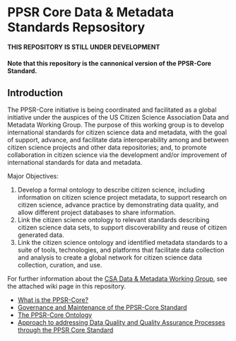 # PPSR Core Data & Metadata Standards Repsository

**THIS REPOSITORY IS STILL UNDER DEVELOPMENT**

#### Note that this repository is the cannonical version of the PPSR-Core Standard.

## Introduction
The PPSR-Core initiative is being coordinated and facilitated as a global initiative under the auspices of the US Citizen Science Association Data and Metadata Working Group. The purpose of this working group is to develop international standards for citizen science data and metadata, with the goal of support, advance, and facilitate data interoperability among and between citizen science projects and other data repositories; and, to promote collaboration in citizen science via the development and/or improvement of international standards for data and metadata.

Major Objectives:
  1.	Develop a formal ontology to describe citizen science, including information on citizen science project metadata, to support research on citizen science, advance practice by demonstrating data quality, and allow different project databases to share information. 
  2.	Link the citizen science ontology to relevant standards describing citizen science data sets, to support discoverability and reuse of citizen generated data.
  3.	Link the citizen science ontology and identified metadata standards to a suite of tools, technologies, and platforms that facilitate data collection and analysis to create a global network for citizen science data collection, curation, and use.  

For further information about the [CSA Data & Metadata Working Group](https://github.com/CitSciAssoc/DMWG-PPSR-Core/wiki/The-CSA-Data-&-Metadata-Working-Group), see the attached wiki page in this repository.

  - [What is the PPSR-Core?](https://github.com/CitSciAssoc/DMWG-PPSR-Core/wiki/About-the-PPSR-Core#what-is-the-ppsr-core)
  - [Governance and Maintenance of the PPSR-Core Standard](https://github.com/CitSciAssoc/DMWG-PPSR-Core/wiki/About-the-PPSR-Core#governance-structure-and-leadership-team)
  - [The PPSR-Core Ontology](https://github.com/CitSciAssoc/DMWG-PPSR-Core/wiki/PPSR-Core-Ontology)
  - [Approach to addressing Data Quality and Quality Assurance Processes through the PPSR Core Standard](https://github.com/CitSciAssoc/DMWG-PPSR-Core/wiki/Approach-to-addressing-Data-Quality-and-Quality-Assurance-Processes-through-the-PPSR-Core-Standard)
